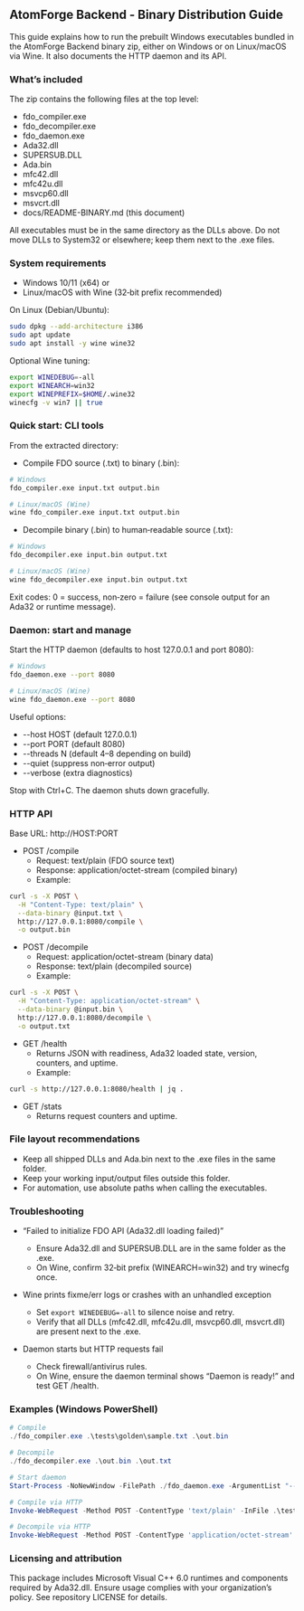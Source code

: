 ## AtomForge Backend - Binary Distribution Guide

This guide explains how to run the prebuilt Windows executables bundled in the AtomForge Backend binary zip, either on Windows or on Linux/macOS via Wine. It also documents the HTTP daemon and its API.

### What’s included

The zip contains the following files at the top level:

- fdo_compiler.exe
- fdo_decompiler.exe
- fdo_daemon.exe
- Ada32.dll
- SUPERSUB.DLL
- Ada.bin
- mfc42.dll
- mfc42u.dll
- msvcp60.dll
- msvcrt.dll
- docs/README-BINARY.md (this document)

All executables must be in the same directory as the DLLs above. Do not move DLLs to System32 or elsewhere; keep them next to the .exe files.

### System requirements

- Windows 10/11 (x64) or
- Linux/macOS with Wine (32‑bit prefix recommended)

On Linux (Debian/Ubuntu):

```bash
sudo dpkg --add-architecture i386
sudo apt update
sudo apt install -y wine wine32
```

Optional Wine tuning:

```bash
export WINEDEBUG=-all
export WINEARCH=win32
export WINEPREFIX=$HOME/.wine32
winecfg -v win7 || true
```

### Quick start: CLI tools

From the extracted directory:

- Compile FDO source (.txt) to binary (.bin):

```bash
# Windows
fdo_compiler.exe input.txt output.bin

# Linux/macOS (Wine)
wine fdo_compiler.exe input.txt output.bin
```

- Decompile binary (.bin) to human‑readable source (.txt):

```bash
# Windows
fdo_decompiler.exe input.bin output.txt

# Linux/macOS (Wine)
wine fdo_decompiler.exe input.bin output.txt
```

Exit codes: 0 = success, non‑zero = failure (see console output for an Ada32 or runtime message).

### Daemon: start and manage

Start the HTTP daemon (defaults to host 127.0.0.1 and port 8080):

```bash
# Windows
fdo_daemon.exe --port 8080

# Linux/macOS (Wine)
wine fdo_daemon.exe --port 8080
```

Useful options:

- --host HOST (default 127.0.0.1)
- --port PORT (default 8080)
- --threads N (default 4–8 depending on build)
- --quiet (suppress non‑error output)
- --verbose (extra diagnostics)

Stop with Ctrl+C. The daemon shuts down gracefully.

### HTTP API

Base URL: http://HOST:PORT

- POST /compile
  - Request: text/plain (FDO source text)
  - Response: application/octet-stream (compiled binary)
  - Example:

```bash
curl -s -X POST \
  -H "Content-Type: text/plain" \
  --data-binary @input.txt \
  http://127.0.0.1:8080/compile \
  -o output.bin
```

- POST /decompile
  - Request: application/octet-stream (binary data)
  - Response: text/plain (decompiled source)
  - Example:

```bash
curl -s -X POST \
  -H "Content-Type: application/octet-stream" \
  --data-binary @input.bin \
  http://127.0.0.1:8080/decompile \
  -o output.txt
```

- GET /health
  - Returns JSON with readiness, Ada32 loaded state, version, counters, and uptime.
  - Example:

```bash
curl -s http://127.0.0.1:8080/health | jq .
```

- GET /stats
  - Returns request counters and uptime.

### File layout recommendations

- Keep all shipped DLLs and Ada.bin next to the .exe files in the same folder.
- Keep your working input/output files outside this folder.
- For automation, use absolute paths when calling the executables.

### Troubleshooting

- “Failed to initialize FDO API (Ada32.dll loading failed)”
  - Ensure Ada32.dll and SUPERSUB.DLL are in the same folder as the .exe.
  - On Wine, confirm 32‑bit prefix (WINEARCH=win32) and try winecfg once.

- Wine prints fixme/err logs or crashes with an unhandled exception
  - Set `export WINEDEBUG=-all` to silence noise and retry.
  - Verify that all DLLs (mfc42.dll, mfc42u.dll, msvcp60.dll, msvcrt.dll) are present next to the .exe.

- Daemon starts but HTTP requests fail
  - Check firewall/antivirus rules.
  - On Wine, ensure the daemon terminal shows “Daemon is ready!” and test GET /health.

### Examples (Windows PowerShell)

```powershell
# Compile
./fdo_compiler.exe .\tests\golden\sample.txt .\out.bin

# Decompile
./fdo_decompiler.exe .\out.bin .\out.txt

# Start daemon
Start-Process -NoNewWindow -FilePath ./fdo_daemon.exe -ArgumentList "--port", "8080"

# Compile via HTTP
Invoke-WebRequest -Method POST -ContentType 'text/plain' -InFile .\tests\golden\sample.txt -Uri http://127.0.0.1:8080/compile -OutFile out.bin

# Decompile via HTTP
Invoke-WebRequest -Method POST -ContentType 'application/octet-stream' -InFile .\out.bin -Uri http://127.0.0.1:8080/decompile -OutFile out.txt
```

### Licensing and attribution

This package includes Microsoft Visual C++ 6.0 runtimes and components required by Ada32.dll. Ensure usage complies with your organization’s policy. See repository LICENSE for details.


